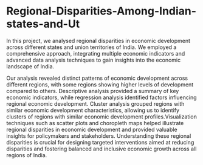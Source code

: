 # Regional-Disparities-Among-Indian-states-and-Ut
In this project, we analysed regional disparities in economic development across  different states and union territories of India. We employed a comprehensive  approach, integrating multiple economic indicators and advanced data analysis  techniques to gain insights into the economic landscape of India.

Our analysis revealed distinct patterns of economic development across different regions, with some regions showing higher levels of development compared to others. Descriptive analysis provided a summary of key economic indicators, while regression analysis identified factors influencing regional economic development. Cluster analysis grouped regions with similar economic development characteristics, allowing us to identify clusters of regions with similar economic development profiles.Visualization techniques such as scatter plots and choropleth maps helped illustrate regional disparities in economic development and provided valuable insights for policymakers and stakeholders. Understanding these regional disparities is crucial for designing targeted interventions aimed at reducing disparities and fostering balanced and inclusive economic growth across all regions of India.
